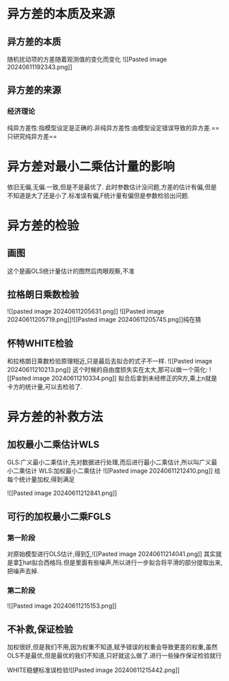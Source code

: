 
# 异方差的本质及来源

## 异方差的本质

随机扰动项的方差随着观测值的变化而变化
![[Pasted image 20240611192343.png]]

## 异方差的来源

### 经济理论

纯异方差性:指模型设定是正确的.非纯异方差性:由模型设定错误导致的异方差.==只研究纯异方差==

# 异方差对最小二乘估计量的影响

依旧无偏,无偏.一致,但是不是最优了.
此时参数估计没问题,方差的估计有偏,但是不知道是大了还是小了.标准误有偏,F统计量有偏但是参数检验出问题.

# 异方差的检验

## 画图

这个是画OLS统计量估计的图然后肉眼观察,不准

## 拉格朗日乘数检验

![[pasted image 20240611205631.png]]
![[Pasted image 20240611205719.png]]![[Pasted image 20240611205745.png]]纯在猜

## 怀特WHITE检验

和拉格朗日乘数检验原理相近,只是最后去拟合的式子不一样.
![[Pasted image 20240611210213.png]]
这个时候的自由度损失实在太大,那可以做一个简化:
![[Pasted image 20240611210334.png]]
拟合后拿到未经修正的R方,乘上n就是卡方的统计量,可以去检验了.

# 异方差的补救方法

## 加权最小二乘估计WLS

GLS:广义最小二乘估计,先对数据进行处理,而后进行最小二乘估计,所以叫广义最小二乘估计
WLS:加权最小二乘估计
![[Pasted image 20240611212410.png]]
给每个统计量加权,得到满足

![[Pasted image 20240611212841.png]]

## 可行的加权最小二乘FGLS

### 第一阶段

对原始模型进行OLS估计,得到∑,![[Pasted image 20240611214041.png]]
其实就是拿∑hat拟合西格玛.但是里面有些噪声,所以进行一步拟合将平滑的部分提取出来,把噪声去掉.

### 第二阶段

![[Pasted image 20240611215153.png]]

## 不补救,保证检验

加权很好,但是我们不用,因为权重不知道,赋予错误的权重会导致更差的权重,虽然OLS不是最优,但是最优的我们不知道,只好就这么做了.进行一些操作保证检验就行

WHITE稳健标准误检验![[Pasted image 20240611215442.png]] 


